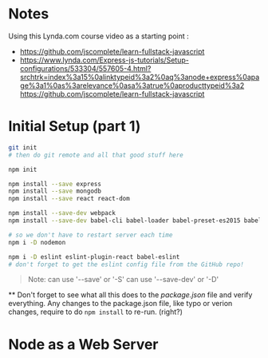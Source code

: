 # Notes

Using this Lynda.com course video as a starting point : 
- https://github.com/jscomplete/learn-fullstack-javascript
- https://www.lynda.com/Express-js-tutorials/Setup-configurations/533304/557605-4.html?srchtrk=index%3a15%0alinktypeid%3a2%0aq%3anode+express%0apage%3a1%0as%3arelevance%0asa%3atrue%0aproducttypeid%3a2
https://github.com/jscomplete/learn-fullstack-javascript

# Initial Setup (part 1)

```bash
git init
# then do git remote and all that good stuff here

npm init

npm install --save express
npm install --save mongodb
npm install --save react react-dom

npm install --save-dev webpack
npm install --save-dev babel-cli babel-loader babel-preset-es2015 babel-preset-stage-2 babel-preset-react

# so we don't have to restart server each time
npm i -D nodemon

npm i -D eslint eslint-plugin-react babel-eslint
# don't forget to get the eslint config file from the GitHub repo!
```

> Note:
> can use '--save' or '-S'
> can use '--save-dev' or '-D'

** Don't forget to see what all this does to the *package.json* file and verify everything.  Any changes to the package.json file, like typo or verion changes, require to do ```npm install``` to re-run.
(right?)


# Node as a Web Server